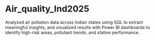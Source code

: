 # Air_quality_Ind2025
Analyzed air pollution data across Indian states using SQL to extract meaningful insights, and visualized results with Power BI dashboards to identify high-risk areas, pollutant trends, and station performance.
